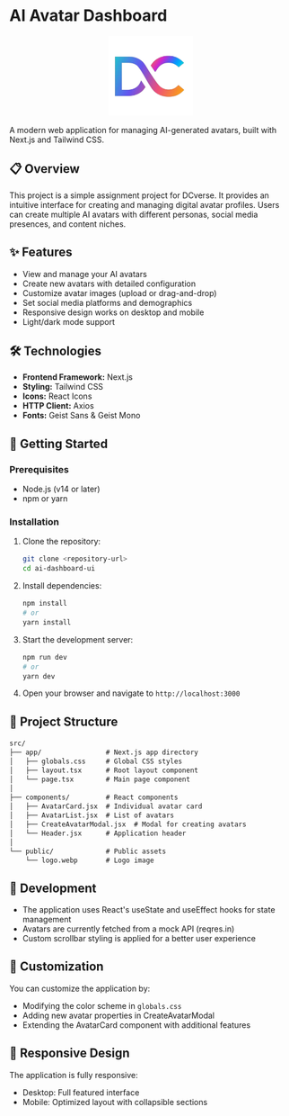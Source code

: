 # AI Avatar Dashboard

<p align="center">
  <img src="public/logo.webp" alt="DCverse Logo" width="150" />
</p>

A modern web application for managing AI-generated avatars, built with Next.js and Tailwind CSS.

## 📋 Overview

This project is a simple assignment project for DCverse. It provides an intuitive interface for creating and managing digital avatar profiles. Users can create multiple AI avatars with different personas, social media presences, and content niches.

## ✨ Features

- View and manage your AI avatars
- Create new avatars with detailed configuration
- Customize avatar images (upload or drag-and-drop)
- Set social media platforms and demographics
- Responsive design works on desktop and mobile
- Light/dark mode support

## 🛠️ Technologies

- **Frontend Framework:** Next.js
- **Styling:** Tailwind CSS
- **Icons:** React Icons
- **HTTP Client:** Axios
- **Fonts:** Geist Sans & Geist Mono

## 🚀 Getting Started

### Prerequisites

- Node.js (v14 or later)
- npm or yarn

### Installation

1. Clone the repository:
   ```bash
   git clone <repository-url>
   cd ai-dashboard-ui
   ```

2. Install dependencies:
   ```bash
   npm install
   # or
   yarn install
   ```

3. Start the development server:
   ```bash
   npm run dev
   # or
   yarn dev
   ```

4. Open your browser and navigate to `http://localhost:3000`

## 📁 Project Structure

```
src/
├── app/                # Next.js app directory
│   ├── globals.css     # Global CSS styles
│   ├── layout.tsx      # Root layout component
│   └── page.tsx        # Main page component
│
├── components/         # React components
│   ├── AvatarCard.jsx  # Individual avatar card
│   ├── AvatarList.jsx  # List of avatars
│   ├── CreateAvatarModal.jsx  # Modal for creating avatars
│   └── Header.jsx      # Application header
│
└── public/             # Public assets
    └── logo.webp       # Logo image
```

## 🔧 Development

- The application uses React's useState and useEffect hooks for state management
- Avatars are currently fetched from a mock API (reqres.in)
- Custom scrollbar styling is applied for a better user experience

## 🎨 Customization

You can customize the application by:
- Modifying the color scheme in `globals.css`
- Adding new avatar properties in CreateAvatarModal
- Extending the AvatarCard component with additional features

## 📱 Responsive Design

The application is fully responsive:
- Desktop: Full featured interface
- Mobile: Optimized layout with collapsible sections
